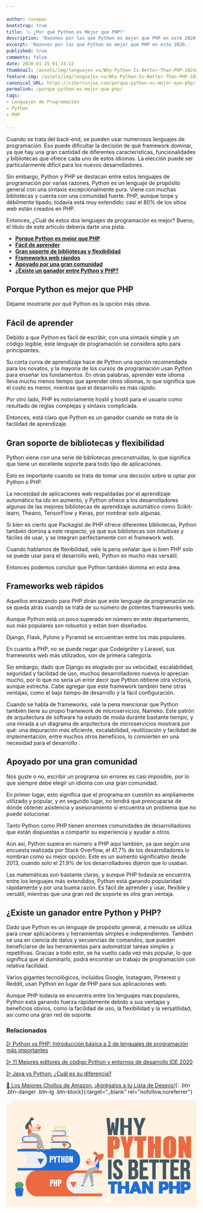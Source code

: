 ```yaml
---

author: rosepac
bootstrap: true
title: '▷ ¿Por qué Python es Mejor que PHP?'
description: 'Razones por las que Python es mejor que PHP en este 2020.'
excerpt: 'Razones por las que Python es mejor que PHP en este 2020.'
published: true
comments: false
date: 2020-01-25 01:33:12
thumbnail: /assets/img/lenguajes-vs/Why-Python-Is-Better-Than-PHP-1024x576.webp
feature-img: /assets/img/lenguajes-vs/Why-Python-Is-Better-Than-PHP-1024x576.webp
canonical_URL: https://ciberninjas.com/porque-python-es-mejor-que-php/
permalink: /porque-python-es-mejor-que-php/
tags:
- Lenguajes de Programación
- Python
- PHP

---
```


Cuando se trata del back-end, se pueden usar numerosos lenguajes de programación. Eso puede dificultar la decisión de qué framework dominar, ya que hay una gran cantidad de diferentes características, funcionalidades y bibliotecas que ofrece cada uno de estos idiomas. La elección puede ser particularmente difícil para los nuevos desarrolladores.

Sin embargo, Python y PHP se destacan entre estos lenguajes de programación por varias razones. Python es un lenguaje de propósito general con una sintaxis excepcionalmente pura. Viene con muchas bibliotecas y cuenta con una comunidad fuerte. PHP, aunque torpe y débilmente tipado, todavía está muy extendido: casi el 80% de los sitios web están creados en PHP.

Entonces, ¿Cuál de estos dos lenguajes de programación es mejor? Bueno, el título de este artículo debería darte una pista.

- [**Porque Python es mejor que PHP**](#porque-python-es-mejor-que-php)
- [**Fácil de aprender**](#fácil-de-aprender)
- [**Gran soporte de bibliotecas y flexibilidad**](#gran-soporte-de-bibliotecas-y-flexibilidad)
- [**Frameworks web rápidos**](#frameworks-web-rápidos)
- [**Apoyado por una gran comunidad**](#apoyado-por-una-gran-comunidad)
- [**¿Existe un ganador entre Python y PHP?**](#existe-un-ganador-entre-python-y-php)

## **Porque Python es mejor que PHP**

Déjame mostrarte por qué Python es la opción más obvia.

## **Fácil de aprender**

Debido a que Python es fácil de escribir, con una sintaxis simple y un código legible, este lenguaje de programación se considera apto para principiantes.

Su corta curva de aprendizaje hace de Python una opción recomendada para los novatos, y la mayoría de los cursos de programación usan Python para enseñar los fundamentos. En otras palabras, aprender este idioma lleva mucho menos tiempo que aprender otros idiomas, lo que significa que el costo es menor, mientras que el desarrollo es más rápido.

Por otro lado, PHP es notoriamente hostil y hostil para el usuario como resultado de reglas complejas y sintaxis complicada.

Entonces, está claro que Python es un ganador cuando se trata de la facilidad de aprendizaje.

## **Gran soporte de bibliotecas y flexibilidad**

Python viene con una serie de bibliotecas preconstruidas, lo que significa que tiene un excelente soporte para todo tipo de aplicaciones.

Esto es importante cuando se trata de tomar una decisión sobre si optar por Python o PHP.

La necesidad de aplicaciones web respaldadas por el aprendizaje automático ha ido en aumento, y Python ofrece a los desarrolladores algunas de las mejores bibliotecas de aprendizaje automático como Scikit-learn, Theano, TensorFlow y Keras, por nombrar solo algunas.

Si bien es cierto que Packagist de PHP ofrece diferentes bibliotecas, Python también domina a este respecto, ya que sus bibliotecas son intuitivas y fáciles de usar, y se integran perfectamente con el framework web.

Cuando hablamos de flexibilidad, vale la pena señalar que si bien PHP solo se puede usar para el desarrollo web, Python es mucho más versátil.

Entonces podemos concluir que Python también domina en esta área.

## **Frameworks web rápidos**

Aquellos enraizando para PHP dirán que este lenguaje de programación no se queda atrás cuando se trata de su número de potentes frameworks web.

Aunque Python está un poco superado en número en este departamento, sus  más populares son robustos y están bien diseñados.

Django, Flask, Pylons y Pyramid se encuentran entre los más populares.

En cuanto a PHP, no se puede negar que Codeigniter y Laravel, sus frameworks web más utilizados, son de primera categoría.

Sin embargo, dado que Django es elogiado por su velocidad, escalabilidad, seguridad y facilidad de uso, muchos desarrolladores nuevos lo aprecian mucho, por lo que no sería un error decir que Python obtiene otra victoria, aunque estrecha. Cabe agregar que este framework también tiene otras ventajas, como el bajo tiempo de desarrollo y la fácil configuración.

Cuando se habla de frameworks, vale la pena mencionar que Python también tiene su propio framework de microservicios, Nameko. Este patrón de arquitectura de software ha estado de moda durante bastante tiempo, y una mirada a un diagrama de arquitectura de microservicios mostrará por qué: una depuración más eficiente, escalabilidad, reutilización y facilidad de implementación, entre muchos otros beneficios, lo convierten en una necesidad para el desarrollo .

## **Apoyado por una gran comunidad**

Nos guste o no, escribir un programa sin errores es casi imposible, por lo que siempre debe elegir un idioma con una gran comunidad.

En primer lugar, esto significa que el programa en cuestión es ampliamente utilizado y popular, y en segundo lugar, no tendrá que preocuparse de dónde obtener asistencia y asesoramiento si encuentra un problema que no puede solucionar.

Tanto Python como PHP tienen enormes comunidades de desarrolladores que están dispuestas a compartir su experiencia y ayudar a otros.

Aún así, Python supera en número a PHP aquí también, ya que según una encuesta realizada por Stack Overflow, el 41.7% de los desarrolladores lo nombran como su mejor opción. Este es un aumento significativo desde 2013, cuando solo el 21.9% de los desarrolladores dijeron que lo usaban.

Las matemáticas son bastante claras, y aunque PHP todavía se encuentra entre los lenguajes más extendidos, Python está ganando popularidad rápidamente y por una buena razón. Es fácil de aprender y usar, flexible y versátil, mientras que una gran red de soporte es otra gran ventaja.

## **¿Existe un ganador entre Python y PHP?**

Dado que Python es un lenguaje de propósito general, a menudo se utiliza para crear aplicaciones y herramientas simples e independientes. También se usa en ciencia de datos y secuencias de comandos, que pueden beneficiarse de las herramientas para automatizar tareas simples y repetitivas. Gracias a todo esto, se ha vuelto cada vez más popular, lo que significa que al dominarlo, podrá encontrar un trabajo de programación con relativa facilidad.

Varios gigantes tecnológicos, incluidos Google, Instagram, Pinterest y Reddit, usan Python en lugar de PHP para sus aplicaciones web.

Aunque PHP todavía se encuentra entre los lenguajes más populares, Python está ganando fuerza rápidamente debido a sus ventajas y beneficios obvios, como la facilidad de uso, la flexibilidad y la versatilidad, así como una gran red de soporte.

### **Relacionados** <!-- omit in toc -->

[▷ Python vs PHP: Introducción básica a 2 de lenguajes de programación más importantes](https://ciberninjas.com/python-vs-php/)

[▷ 11 Mejores editores de código Python y entornos de desarrollo IDE 2020](https://ciberninjas.com/mejores-ide-python/ "Los 11 Mejores Editores de Código para Python")

[▷ Java vs Python: ¿Cuál es su diferencia?](https://ciberninjas.com/java-vs-python-diferencias/)

[🛒 Los Mejores Chollos de Amazon, ¡Agrégalos a tu Lista de Deseos!](/amazon/ "Los Mejores Chollos de Amazon, Ofertas Flash, Black Monday y Amazon Prime Day"){: .btn .btn-danger .btn-lg .btn-block}{:target="_blank" rel="nofollow,noreferrer"}

![Porque Python es mejor que PHP para este año 2020. Razones por las que Python es mejor que PHP en este 2020.](/assets/img/lenguajes-vs/Why-Python-Is-Better-Than-PHP-1024x576.webp "Porque Python es mejor que PHP para este año 2020. Razones por las que Python es mejor que PHP en este 2020.")

<!-- https://simpleprogrammer.com/ -->
